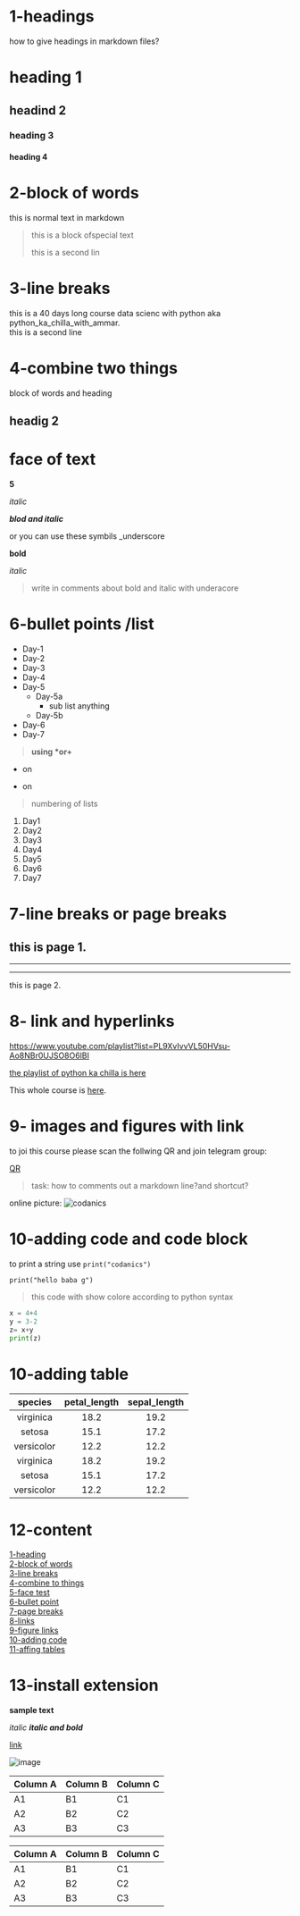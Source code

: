 # 1-headings
how to give headings in markdown files?
# heading 1
## headind 2
### heading 3
#### heading 4

# 2-block of words
this is normal text in markdown

>this is a block ofspecial text
> 
>this is a second lin

# 3-line breaks
this is a 40 days long course data scienc
with python aka
python_ka_chilla_with_ammar.\
this is a second line

# 4-combine two things

block of words and heading

## headig 2

# face of text

**5**

*italic*

***blod and italic***

or you can use these symbils
_underscore

__bold__

_italic_

>write in comments about bold and
italic with underacore

# 6-bullet points /list

- Day-1
- Day-2
- Day-3
- Day-4
- Day-5
    - Day-5a
        - sub list anything
    - Day-5b
- Day-6
- Day-7

> __using *or+__

* on
+ on

> numbering of lists

1. Day1
2. Day2
3. Day3
4. Day4
5. Day5
6. Day6
7. Day7

# 7-line breaks or page breaks

this is page 1.
---
****
____

this is page 2.

# 8- link and hyperlinks

<https://www.youtube.com/playlist?list=PL9XvIvvVL50HVsu-Ao8NBr0UJSO8O6lBI>



[the playlist of python ka chilla is here](https://www.youtube.com/playlist?list=PL9XvIvvVL50HVsu-**Ao8NBr0UJSO8O6lBI**)

[codanics]:https://www.youtube.com/playlist?list=PL9XvIvvVL50HVsu-Ao8NBr0UJSO8O6lBI

This whole course is [here][codanics].

# 9- images and figures with link
to joi this course please scan the
follwing QR and join telegram
group:

[QR](qr.png)

>task: how to comments out a markdown
line?and shortcut?

online picture:
![codanics](https://www.google.com/search?q=codanics&client=opera&hs=L9Y&sxsrf=ALiCzsYjtyftpvUcjgZM6cgLoXS39jIgUA:1665635087741&source=lnms&tbm=isch&sa=X&ved=2ahUKEwipsOudrtz6AhXhgP0HHalRAiQQ_AUoAXoECAMQAw&biw=1205&bih=570&dpr=1.1#imgrc=GRjVtCcWAILqOM)

# 10-adding code and code block

to print a string use `print("codanics")`

```
print("hello baba g")
```
>this code with show colore according
 to python syntax

```python
x = 4+4
y = 3-2
z= x+y
print(z)
```
# 10-adding table
| species| petal_length| sepal_length|
|:--------:|:----------:|:-----------:|
|virginica| 18.2 | 19.2 |
|setosa|15.1|17.2|
|versicolor|12.2|12.2|
|virginica| 18.2| 19.2|
|setosa| 15.1| 17.2 |
versicolor|12.2|12.2|

# 12-content

[1-heading](#1-headings)\
[2-block of words](#2-block-of-words)\
[3-line breaks](#3-line-breaks)\
[4-combine to things](#4-combine-two-things)\
[5-face test](#5---face-of-test)\
[6-bullet point](#6-bullet-points-list)\
[7-page breaks](#7-line-breaks-or-page-breaks)\
[8-links](#8--link-and-hyperlinks)\
[9-figure  links](#9--images-and-figures-with-link)\
[10-adding code](#10-adding-code-and-code-block)\
[11-affing tables](#11--adding-tables)

# 13-install extension

**sample text**

_italic_
**_italic and bold_**

[link](https://www.youtube)

![image](qr.png)


Column A | Column B | Column C
---------|----------|---------
 A1 | B1 | C1
 A2 | B2 | C2
 A3 | B3 | C3


Column A | Column B | Column C
---------|----------|---------
 A1 | B1 | C1
 A2 | B2 | C2
 A3 | B3 | C3
